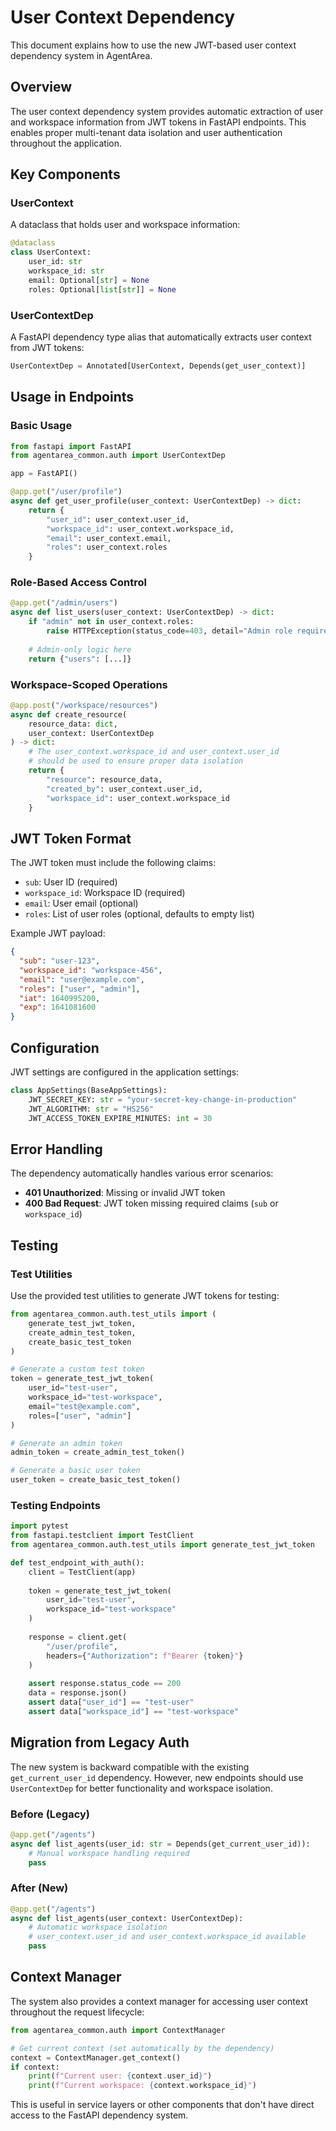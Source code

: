 # User Context Dependency

This document explains how to use the new JWT-based user context dependency system in AgentArea.

## Overview

The user context dependency system provides automatic extraction of user and workspace information from JWT tokens in FastAPI endpoints. This enables proper multi-tenant data isolation and user authentication throughout the application.

## Key Components

### UserContext

A dataclass that holds user and workspace information:

```python
@dataclass
class UserContext:
    user_id: str
    workspace_id: str
    email: Optional[str] = None
    roles: Optional[list[str]] = None
```

### UserContextDep

A FastAPI dependency type alias that automatically extracts user context from JWT tokens:

```python
UserContextDep = Annotated[UserContext, Depends(get_user_context)]
```

## Usage in Endpoints

### Basic Usage

```python
from fastapi import FastAPI
from agentarea_common.auth import UserContextDep

app = FastAPI()

@app.get("/user/profile")
async def get_user_profile(user_context: UserContextDep) -> dict:
    return {
        "user_id": user_context.user_id,
        "workspace_id": user_context.workspace_id,
        "email": user_context.email,
        "roles": user_context.roles
    }
```

### Role-Based Access Control

```python
@app.get("/admin/users")
async def list_users(user_context: UserContextDep) -> dict:
    if "admin" not in user_context.roles:
        raise HTTPException(status_code=403, detail="Admin role required")
    
    # Admin-only logic here
    return {"users": [...]}
```

### Workspace-Scoped Operations

```python
@app.post("/workspace/resources")
async def create_resource(
    resource_data: dict,
    user_context: UserContextDep
) -> dict:
    # The user_context.workspace_id and user_context.user_id
    # should be used to ensure proper data isolation
    return {
        "resource": resource_data,
        "created_by": user_context.user_id,
        "workspace_id": user_context.workspace_id
    }
```

## JWT Token Format

The JWT token must include the following claims:

- `sub`: User ID (required)
- `workspace_id`: Workspace ID (required)
- `email`: User email (optional)
- `roles`: List of user roles (optional, defaults to empty list)

Example JWT payload:
```json
{
  "sub": "user-123",
  "workspace_id": "workspace-456",
  "email": "user@example.com",
  "roles": ["user", "admin"],
  "iat": 1640995200,
  "exp": 1641081600
}
```

## Configuration

JWT settings are configured in the application settings:

```python
class AppSettings(BaseAppSettings):
    JWT_SECRET_KEY: str = "your-secret-key-change-in-production"
    JWT_ALGORITHM: str = "HS256"
    JWT_ACCESS_TOKEN_EXPIRE_MINUTES: int = 30
```

## Error Handling

The dependency automatically handles various error scenarios:

- **401 Unauthorized**: Missing or invalid JWT token
- **400 Bad Request**: JWT token missing required claims (`sub` or `workspace_id`)

## Testing

### Test Utilities

Use the provided test utilities to generate JWT tokens for testing:

```python
from agentarea_common.auth.test_utils import (
    generate_test_jwt_token,
    create_admin_test_token,
    create_basic_test_token
)

# Generate a custom test token
token = generate_test_jwt_token(
    user_id="test-user",
    workspace_id="test-workspace",
    email="test@example.com",
    roles=["user", "admin"]
)

# Generate an admin token
admin_token = create_admin_test_token()

# Generate a basic user token
user_token = create_basic_test_token()
```

### Testing Endpoints

```python
import pytest
from fastapi.testclient import TestClient
from agentarea_common.auth.test_utils import generate_test_jwt_token

def test_endpoint_with_auth():
    client = TestClient(app)
    
    token = generate_test_jwt_token(
        user_id="test-user",
        workspace_id="test-workspace"
    )
    
    response = client.get(
        "/user/profile",
        headers={"Authorization": f"Bearer {token}"}
    )
    
    assert response.status_code == 200
    data = response.json()
    assert data["user_id"] == "test-user"
    assert data["workspace_id"] == "test-workspace"
```

## Migration from Legacy Auth

The new system is backward compatible with the existing `get_current_user_id` dependency. However, new endpoints should use `UserContextDep` for better functionality and workspace isolation.

### Before (Legacy)
```python
@app.get("/agents")
async def list_agents(user_id: str = Depends(get_current_user_id)):
    # Manual workspace handling required
    pass
```

### After (New)
```python
@app.get("/agents")
async def list_agents(user_context: UserContextDep):
    # Automatic workspace isolation
    # user_context.user_id and user_context.workspace_id available
    pass
```

## Context Manager

The system also provides a context manager for accessing user context throughout the request lifecycle:

```python
from agentarea_common.auth import ContextManager

# Get current context (set automatically by the dependency)
context = ContextManager.get_context()
if context:
    print(f"Current user: {context.user_id}")
    print(f"Current workspace: {context.workspace_id}")
```

This is useful in service layers or other components that don't have direct access to the FastAPI dependency system.